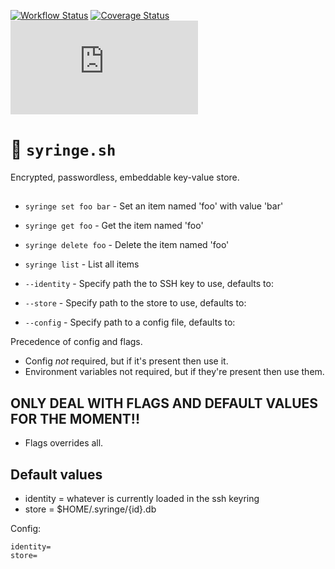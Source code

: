 [![Workflow Status](https://github.com/nixpig/syringe.sh/actions/workflows/build.yml/badge.svg?branch=main)](https://github.com/nixpig/syringe.sh/actions/workflows/build.yml?query=branch%3Amain)
[![Coverage Status](https://coveralls.io/repos/github/nixpig/syringe.sh/badge.svg?branch=main)](https://coveralls.io/github/nixpig/syringe.sh?branch=main)
[![Go Report Card](https://goreportcard.com/badge/github.com/nixpig/syringe.sh)](https://goreportcard.com/report/github.com/nixpig/syringe.sh)

# 🔐 `syringe.sh`

Encrypted, passwordless, embeddable key-value store.


##



- `syringe set foo bar` - Set an item named 'foo' with value 'bar'
- `syringe get foo` - Get the item named 'foo'
- `syringe delete foo` - Delete the item named 'foo'
- `syringe list` - List all items

- `--identity` - Specify path the to SSH key to use, defaults to: 
- `--store` - Specify path to the store to use, defaults to: 
- `--config` - Specify path to a config file, defaults to: 

Precedence of config and flags.
- Config _not_ required, but if it's present then use it.
- Environment variables not required, but if they're present then use them.

## ONLY DEAL WITH FLAGS AND DEFAULT VALUES FOR THE MOMENT!!
- Flags overrides all.

## Default values
- identity = whatever is currently loaded in the ssh keyring
- store = $HOME/.syringe/{id}.db

Config: 
```env
identity=
store=
```
